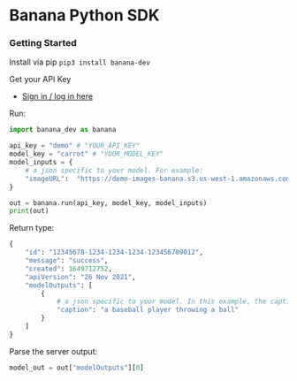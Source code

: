# Banana Python SDK

### Getting Started

Install via pip
`pip3 install banana-dev`

Get your API Key
- [Sign in / log in here](https://app.banana.dev)

Run:
```python
import banana_dev as banana

api_key = "demo" # "YOUR_API_KEY"
model_key = "carrot" # "YOUR_MODEL_KEY"
model_inputs = {
    # a json specific to your model. For example:
    "imageURL":  "https://demo-images-banana.s3.us-west-1.amazonaws.com/image2.jpg"
}

out = banana.run(api_key, model_key, model_inputs)
print(out)
```

Return type:
```python
{
    "id": "12345678-1234-1234-1234-123456789012", 
    "message": "success", 
    "created": 1649712752, 
    "apiVersion": "26 Nov 2021", 
    "modelOutputs": [
        {
            # a json specific to your model. In this example, the caption of the image
            "caption": "a baseball player throwing a ball"
        }
    ]
}
```

Parse the server output:
```python
model_out = out["modelOutputs"][0]
```